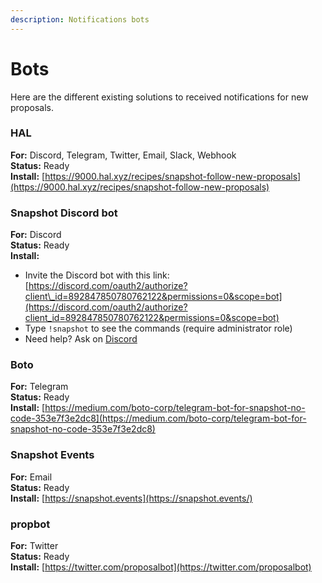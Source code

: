```yaml
---
description: Notifications bots
---
```


# Bots

Here are the different existing solutions to received notifications for new proposals.

### HAL

**For:** Discord, Telegram, Twitter, Email, Slack, Webhook  
**Status:** Ready  
**Install:** [https://9000.hal.xyz/recipes/snapshot-follow-new-proposals](https://9000.hal.xyz/recipes/snapshot-follow-new-proposals)

### Snapshot Discord bot

**For:** Discord  
**Status:** Ready  
**Install:**   
 - Invite the Discord bot with this link: [https://discord.com/oauth2/authorize?client\_id=892847850780762122&permissions=0&scope=bot](https://discord.com/oauth2/authorize?client_id=892847850780762122&permissions=0&scope=bot)  
 - Type `!snapshot` to see the commands \(require administrator role\)  
 - Need help? Ask on [Discord](https://discord.snapshot.org)   

### Boto

**For:** Telegram  
**Status:** Ready  
**Install:** [https://medium.com/boto-corp/telegram-bot-for-snapshot-no-code-353e7f3e2dc8](https://medium.com/boto-corp/telegram-bot-for-snapshot-no-code-353e7f3e2dc8)

### Snapshot Events

**For:** Email  
**Status:** Ready  
**Install:** [https://snapshot.events](https://snapshot.events/)

### propbot

**For:** Twitter  
**Status:** Ready  
**Install:** [https://twitter.com/proposalbot](https://twitter.com/proposalbot)

